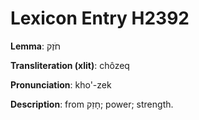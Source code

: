 # Lexicon Entry H2392

**Lemma**: חֹזֶק

**Transliteration (xlit)**: chôzeq

**Pronunciation**: kho'-zek

**Description**:
from חָזַק; power; strength.
